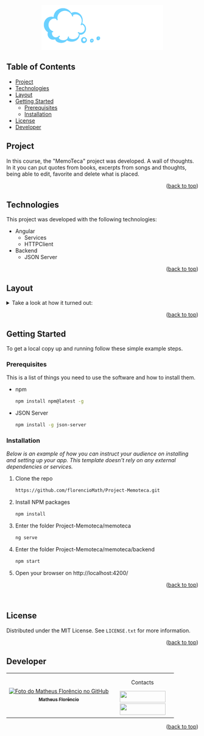 <a name="readme-top"></a>
<div align="center">
<img src="https://github.com/florencioMath/Project-Memoteca/blob/main/readmeFiles/logo-memoteca.png?raw=true" alt="Memoteca logo" />
</div>

<!-- TABLE OF CONTENTS -->
## Table of Contents
<ul>
  <li><a href="#project">Project</a></li>
  <li><a href="#technologies">Technologies</a></li>
  <li><a href="#layout">Layout</a></li>
    <li>
      <a href="#getting-started">Getting Started</a>
      <ul>
        <li><a href="#prerequisites">Prerequisites</a></li>
        <li><a href="#installation">Installation</a></li>
      </ul>
    </li>
  <li><a href="#license">License</a></li>
  <li><a href="#developer">Developer</a></li>
</ul>

<!-- PROJECT -->
## <a id="project">Project</a>
<p>
In this course, the "MemoTeca" project was developed. A wall of thoughts. In it you can put quotes from books, excerpts from songs and thoughts, being able to edit, favorite and delete what is placed.
</p>
<p align="right">(<a href="#readme-top">back to top</a>)</p>

## <a id="technologies">Technologies</a>
This project was developed with the following technologies:

- Angular
  - Services
  - HTTPClient
- Backend
  - JSON Server
<p align="right">(<a href="#readme-top">back to top</a>)</p>

<!-- LAYOUT -->
## <a id="layout">Layout</a>

<details>
<summary>Take a look at how it turned out:</summary>
  <br>
  <tr>
    <td align="center">
        <p align="center">Adicionar Pensamento</p>
      <img src="https://github.com/florencioMath/Project-Memoteca/blob/main/readmeFiles/memotecaAdicionarPensamento.gif?raw=true" alt="Adicionar Pensamento" />
    </td>
    <br>
    <td align="center">
        <p align="center">Editar Pensamento</p>
      <img src="https://github.com/florencioMath/Project-Memoteca/blob/main/readmeFiles/memotecaEditarPensamento.gif?raw=true" alt="Editar Pensamento" />
    </td>
    <br>
    <td align="center">
        <p align="center">Favoritar Pensamento</p>
      <img src="https://github.com/florencioMath/Project-Memoteca/blob/main/readmeFiles/memotecaFavoritarPensamento.gif?raw=true" alt="Favoritar Pensamento" />
    </td>
    <br>
    <td align="center">
        <p align="center">Excluir Pensamento</p>
      <img src="https://github.com/florencioMath/Project-Memoteca/blob/main/readmeFiles/memotecaExcluirPensamento.gif?raw=true" alt="Excluir Pensamento" />
    </td>
  </tr>
  </details>

<p align="right">(<a href="#readme-top">back to top</a>)</p>


<!-- GETTING STARTED -->
## Getting Started

To get a local copy up and running follow these simple example steps.

### Prerequisites

This is a list of things you need to use the software and how to install them.
* npm
  ```sh
  npm install npm@latest -g
  ```
* JSON Server
  ```sh
  npm install -g json-server
  ```

### Installation

_Below is an example of how you can instruct your audience on installing and setting up your app. This template doesn't rely on any external dependencies or services._

1. Clone the repo
   ```sh
   https://github.com/florencioMath/Project-Memoteca.git
   ```
2. Install NPM packages
   ```sh
   npm install
   ```
3. Enter the folder Project-Memoteca/memoteca
   ```sh
   ng serve
   ```
4. Enter the folder Project-Memoteca/memoteca/backend
   ```sh
   npm start
   ```
5. Open your browser on http://localhost:4200/
   
<p align="right">(<a href="#readme-top">back to top</a>)</p>
<br>


<!-- LICENSE -->
## License

Distributed under the MIT License. See `LICENSE.txt` for more information.

<p align="right">(<a href="#readme-top">back to top</a>)</p>



## <a id="developer">Developer</a> 

<table>
  <tr>
    <td align="center">
    <a text-decoration="none" href="https://github.com/1matheusflorencio">
      <img src="https://avatars.githubusercontent.com/u/68713424?s=400&u=62c303b85a95a013cccd6cbd6084952fbc06a4db&v=4" width="150px;" alt="Foto do Matheus Florêncio no GitHub"/>
      <br>
        <sub>
          <b>Matheus Florêncio</b> <br>
        </sub>
    </a>
    </td>
      <td align="center" width="150px">
        <p>Contacts</p>
          <a href="https://www.linkedin.com/in/matheus-flor%C3%AAncio/" target="_blank"><img height="30px" width="120px" src="https://img.shields.io/badge/LinkedIn-0077B5?style=for-the-badge&logo=linkedin&logoColor=white"></a>
          <br>
          <a href="https://www.instagram.com/florenciomath/" target="_blank"><img height="30px" width="120px" src="https://img.shields.io/badge/Instagram-E4405F?style=for-the-badge&logo=instagram&logoColor=white" target="_blank"></a>
      </td>
    </tr>
</table>

<p align="right">(<a href="#readme-top">back to top</a>)</p>
